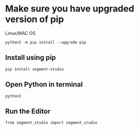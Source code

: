 
# Make sure you have upgraded version of pip

Linux/MAC OS
```
python3 -m pip install --upgrade pip
```

## Install using pip
```
pip install segment-studio
```

## Open Python in terminal
```
python3
```

## Run the Editor
```
from segment_studio import segment_studio
```
